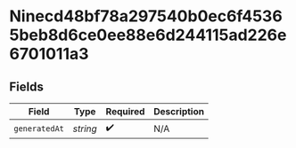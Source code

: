 # Ninecd48bf78a297540b0ec6f45365beb8d6ce0ee88e6d244115ad226e6701011a3


## Fields

| Field              | Type               | Required           | Description        |
| ------------------ | ------------------ | ------------------ | ------------------ |
| `generatedAt`      | *string*           | :heavy_check_mark: | N/A                |